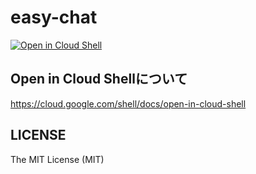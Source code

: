 # easy-chat
[![Open in Cloud Shell](http://gstatic.com/cloudssh/images/open-btn.svg)](https://console.cloud.google.com/cloudshell/editor?cloudshell_git_repo=https%3A%2F%2Fgithub.com%2Fhimamote%2Fcalorist.git)

## Open in Cloud Shellについて
https://cloud.google.com/shell/docs/open-in-cloud-shell

## LICENSE
The MIT License (MIT)
